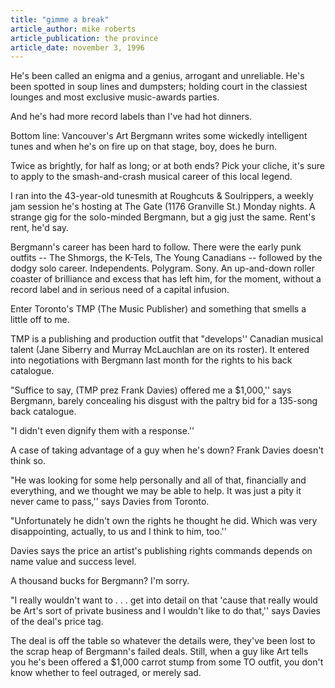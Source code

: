 ```yaml
---
title: "gimme a break"
article_author: mike roberts
article_publication: the province
article_date: november 3, 1996
---
```

He's been called an enigma and a genius, arrogant and unreliable. He's been spotted in soup lines and dumpsters; holding court in the classiest lounges and most exclusive music-awards parties.  
  
And he's had more record labels than I've had hot dinners.  
  
Bottom line: Vancouver's Art Bergmann writes some wickedly intelligent tunes and when he's on fire up on that stage, boy, does he burn.  
  
Twice as brightly, for half as long; or at both ends? Pick your cliche, it's sure to apply to the smash-and-crash musical career of this local legend.  
  
I ran into the 43-year-old tunesmith at Roughcuts &amp; Soulrippers, a weekly jam session he's hosting at The Gate (1176 Granville St.) Monday nights. A strange gig for the solo-minded Bergmann, but a gig just the same. Rent's rent, he'd say.  
  
Bergmann's career has been hard to follow. There were the early punk outfits -- The Shmorgs, the K-Tels, The Young Canadians -- followed by the dodgy solo career. Independents. Polygram. Sony. An up-and-down roller coaster of brilliance and excess that has left him, for the moment, without a record label and in serious need of a capital infusion.  
  
Enter Toronto's TMP (The Music Publisher) and something that smells a little off to me.  
  
TMP is a publishing and production outfit that "develops'' Canadian musical talent (Jane Siberry and Murray McLauchlan are on its roster). It entered into negotiations with Bergmann last month for the rights to his back catalogue.  
  
"Suffice to say, (TMP prez Frank Davies) offered me a $1,000,'' says Bergmann, barely concealing his disgust with the paltry bid for a 135-song back catalogue.  
  
"I didn't even dignify them with a response.''  
  
A case of taking advantage of a guy when he's down? Frank Davies doesn't think so.  
  
"He was looking for some help personally and all of that, financially and everything, and we thought we may be able to help. It was just a pity it never came to pass,'' says Davies from Toronto.  
  
"Unfortunately he didn't own the rights he thought he did. Which was very disappointing, actually, to us and I think to him, too.''  
  
Davies says the price an artist's publishing rights commands depends on name value and success level.  
  
A thousand bucks for Bergmann? I'm sorry.  
  
"I really wouldn't want to . . . get into detail on that 'cause that really would be Art's sort of private business and I wouldn't like to do that,'' says Davies of the deal's price tag.  
  
The deal is off the table so whatever the details were, they've been lost to the scrap heap of Bergmann's failed deals. Still, when a guy like Art tells you he's been offered a $1,000 carrot stump from some TO outfit, you don't know whether to feel outraged, or merely sad.  
